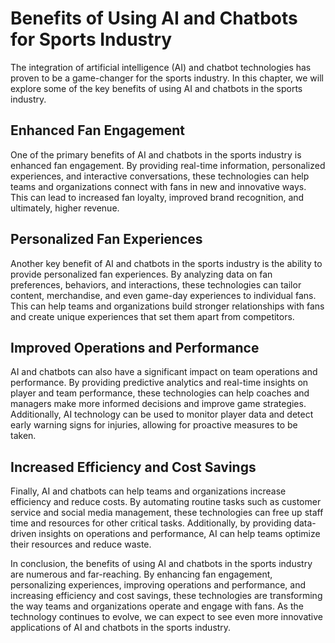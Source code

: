 Benefits of Using AI and Chatbots for Sports Industry
================================================================================================================

The integration of artificial intelligence (AI) and chatbot technologies has proven to be a game-changer for the sports industry. In this chapter, we will explore some of the key benefits of using AI and chatbots in the sports industry.

Enhanced Fan Engagement
-----------------------

One of the primary benefits of AI and chatbots in the sports industry is enhanced fan engagement. By providing real-time information, personalized experiences, and interactive conversations, these technologies can help teams and organizations connect with fans in new and innovative ways. This can lead to increased fan loyalty, improved brand recognition, and ultimately, higher revenue.

Personalized Fan Experiences
----------------------------

Another key benefit of AI and chatbots in the sports industry is the ability to provide personalized fan experiences. By analyzing data on fan preferences, behaviors, and interactions, these technologies can tailor content, merchandise, and even game-day experiences to individual fans. This can help teams and organizations build stronger relationships with fans and create unique experiences that set them apart from competitors.

Improved Operations and Performance
-----------------------------------

AI and chatbots can also have a significant impact on team operations and performance. By providing predictive analytics and real-time insights on player and team performance, these technologies can help coaches and managers make more informed decisions and improve game strategies. Additionally, AI technology can be used to monitor player data and detect early warning signs for injuries, allowing for proactive measures to be taken.

Increased Efficiency and Cost Savings
-------------------------------------

Finally, AI and chatbots can help teams and organizations increase efficiency and reduce costs. By automating routine tasks such as customer service and social media management, these technologies can free up staff time and resources for other critical tasks. Additionally, by providing data-driven insights on operations and performance, AI can help teams optimize their resources and reduce waste.

In conclusion, the benefits of using AI and chatbots in the sports industry are numerous and far-reaching. By enhancing fan engagement, personalizing experiences, improving operations and performance, and increasing efficiency and cost savings, these technologies are transforming the way teams and organizations operate and engage with fans. As the technology continues to evolve, we can expect to see even more innovative applications of AI and chatbots in the sports industry.
